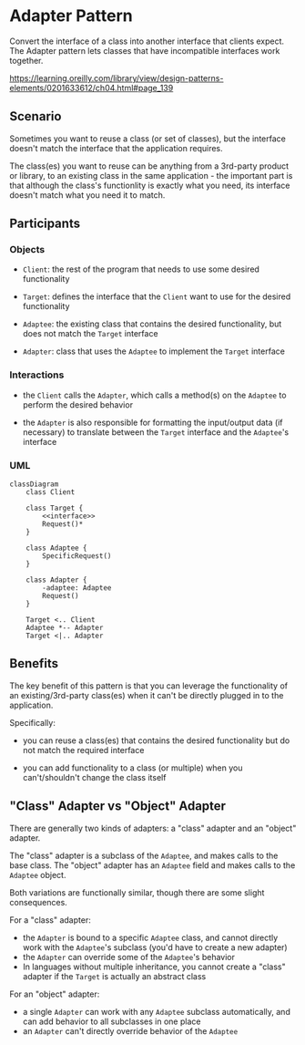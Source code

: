 # Adapter Pattern

Convert the interface of a class into another interface that clients expect.
The Adapter pattern lets classes that have incompatible interfaces work together.

https://learning.oreilly.com/library/view/design-patterns-elements/0201633612/ch04.html#page_139


## Scenario

Sometimes you want to reuse a class (or set of classes), but the interface
doesn't match the interface that the application requires.

The class(es) you want to reuse can be anything from a 3rd-party product
or library, to an existing class in the same application - the important
part is that although the class's functionlity is exactly what you need,
its interface doesn't match what you need it to match.


## Participants

### Objects

- `Client`: the rest of the program that needs to use some
desired functionality

- `Target`: defines the interface that the `Client` want to use for
the desired functionality

- `Adaptee`: the existing class that contains the desired functionality,
but does not match the `Target` interface

- `Adapter`: class that uses the `Adaptee` to implement the `Target` interface 


### Interactions

- the `Client` calls the `Adapter`, which calls a method(s) on the `Adaptee`
to perform the desired behavior

- the `Adapter` is also responsible for formatting the input/output data
(if necessary) to translate between the `Target` interface and the
`Adaptee`'s interface


### UML

```mermaid
classDiagram
    class Client

    class Target {
        <<interface>>
        Request()*
    }
    
    class Adaptee {
        SpecificRequest()
    }
    
    class Adapter {
        -adaptee: Adaptee
        Request()
    }

    Target <.. Client
    Adaptee *-- Adapter
    Target <|.. Adapter
```


## Benefits

The key benefit of this pattern is that you can leverage the functionality
of an existing/3rd-party class(es) when it can't be directly plugged in to
the application.

Specifically:

- you can reuse a class(es) that contains the desired functionality
but do not match the required interface

- you can add functionality to a class (or multiple) when you
can't/shouldn't change the class itself


## "Class" Adapter vs "Object" Adapter

There are generally two kinds of adapters: a "class" adapter and
an "object" adapter.

The "class" adapter is a subclass of the `Adaptee`, and makes calls
to the base class. The "object" adapter has an `Adaptee` field
and makes calls to the `Adaptee` object.

Both variations are functionally similar, though there are some
slight consequences.

For a "class" adapter:
- the `Adapter` is bound to a specific `Adaptee` class, and cannot directly
work with the `Adaptee`'s subclass (you'd have to create a new adapter)
- the `Adapter` can override some of the `Adaptee`'s behavior
- In languages without multiple inheritance, you cannot create a "class"
adapter if the `Target` is actually an abstract class

For an "object" adapter:
- a single `Adapter` can work with any `Adaptee` subclass automatically, and
can add behavior to all subclasses in one place
- an `Adapter` can't directly override behavior of the `Adaptee`
